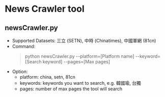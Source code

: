 # News Crawler tool

## newsCrawler.py 
- Supported Datasets: 三立 (SETN), 中時 (Chinatimes), 中國軍網 (81cn)
- Command:
    > python newsCrawler.py --platform=[Platform name] --keyword=[Search keyword] --pages=[Max pages]
- Option: 
    - platform: china, setn, 81cn
    - keywords: keywords you want to search, e.g. 韓國瑜, 台獨
    - pages: number of max pages the tool will search

